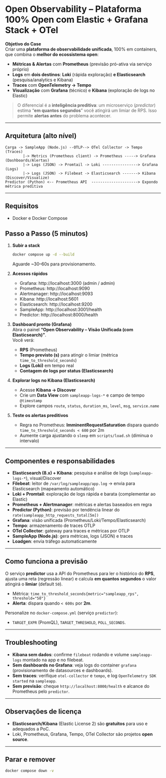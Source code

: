 # Open Observability – Plataforma 100% Open com **Elastic + Grafana Stack + OTel**

**Objetivo do Case**  
Criar uma **plataforma de observabilidade unificada**, 100% em containers, que combina o **melhor do ecossistema open**:
- **Métricas & Alertas** com **Prometheus** (previsão pró-ativa via serviço próprio)
- **Logs** em **dois destinos**: **Loki** (rápida exploração) **e Elasticsearch** (pesquisa/analytics e Kibana)
- **Traces** com **OpenTelemetry → Tempo**
- **Visualização** com **Grafana** (técnico) e **Kibana** (exploração de logs no Elastic)

> O diferencial é a **inteligência preditiva**: um microserviço (*predictor*) estima “**em quantos segundos**” você atingirá um limiar de RPS. Isso permite **alertas antes** do problema acontecer.

---

## Arquitetura (alto nível)

```
Carga -> SampleApp (Node.js) --OTLP--> OTel Collector -> Tempo (Traces)
        |-> Metrics (Prometheus client) -> Prometheus -----> Grafana (Dashboards/Alertas)
        |-> Logs (JSON) -> Promtail -> Loki ----------------> Grafana (Logs)
        |-> Logs (JSON) -> Filebeat -> Elasticsearch -------> Kibana (Discover/Visualize)
Predictor (Python) <-- Prometheus API  ---------------------> Expondo métrica preditiva
```

---

## Requisitos
- Docker e Docker Compose

## Passo a Passo (5 minutos)
1. **Subir a stack**  
   ```bash
   docker compose up -d --build
   ```
   Aguarde ~30–60s para provisionamento.

2. **Acessos rápidos**
   - Grafana: http://localhost:3000 (admin / admin)  
   - Prometheus: http://localhost:9090  
   - Alertmanager: http://localhost:9093  
   - Kibana: http://localhost:5601  
   - Elasticsearch: http://localhost:9200  
   - SampleApp: http://localhost:3001/health  
   - Predictor: http://localhost:8000/health  

3. **Dashboard pronto (Grafana)**  
   Abra o painel **“Open Observability – Visão Unificada (com Elasticsearch)”**.  
   Você verá:
   - **RPS** (Prometheus)
   - **Tempo previsto (s)** para atingir o limiar (métrica `time_to_threshold_seconds`)
   - **Logs (Loki)** em tempo real
   - **Contagem de logs por status (Elasticsearch)**

4. **Explorar logs no Kibana (Elasticsearch)**
   - Acesse **Kibana → Discover**
   - Crie um **Data View** com `sampleapp-logs-*` e campo de tempo `@timestamp`
   - Explore campos `route`, `status`, `duration_ms`, `level`, `msg`, `service.name`

5. **Teste os alertas preditivos**
   - Regra no Prometheus: **ImminentRequestSaturation** dispara quando `time_to_threshold_seconds < 600` por 2m
   - Aumente carga ajustando o `sleep` em `scripts/load.sh` (diminua o intervalo)

---

## Componentes e responsabilidades
- **Elasticsearch (8.x) + Kibana**: pesquisa e análise de logs (`sampleapp-logs-*`), visual/Discover
- **Filebeat**: leitor de `/var/log/sampleapp/app.log` → envia para Elasticsearch (mapeamento automático)
- **Loki + Promtail**: exploração de logs rápida e barata (complementar ao Elastic)
- **Prometheus + Alertmanager**: métricas e alertas baseados em regra
- **Predictor (Python)**: previsão por tendência linear do `rate(sampleapp_http_requests_total[5m])`
- **Grafana**: visão unificada (Prometheus/Loki/Tempo/Elasticsearch)
- **Tempo**: armazenamento de traces OTLP
- **OTel Collector**: gateway para traces e métricas por OTLP
- **SampleApp (Node.js)**: gera métricas, logs (JSON) e traces
- **Loadgen**: envia tráfego automaticamente

---

## Como funciona a previsão
O serviço **predictor** usa a API do Prometheus para ler o histórico do **RPS**, ajusta uma reta (regressão linear) e calcula **em quantos segundos** o valor atingirá o **limiar** (default `50`).  
- Métrica: `time_to_threshold_seconds{metric="sampleapp_rps", threshold="50"}`
- **Alerta**: dispara quando `< 600s` por **2m**.

Personalize no `docker-compose.yml` (serviço `predictor`):
- `TARGET_EXPR` (PromQL), `TARGET_THRESHOLD`, `POLL_SECONDS`.

---

## Troubleshooting
- **Kibana sem dados**: confirme `filebeat` rodando e volume `sampleapp-logs` montado na app e no filebeat.
- **Sem dashboards no Grafana**: veja logs do container `grafana` (provisionamento de datasources e dashboards).
- **Sem traces**: verifique `otel-collector` e `tempo`, e log `OpenTelemetry SDK started` na `sampleapp`.
- **Sem previsão**: cheque `http://localhost:8000/health` e alcance do Prometheus pelo `predictor`.

---

## Observações de licença
- **Elasticsearch/Kibana** (Elastic License 2) são **gratuitos** para uso e adequados a PoC.  
- Loki, Prometheus, Grafana, Tempo, OTel Collector são projetos **open source**.

---

## Parar e remover
```bash
docker compose down -v
```
